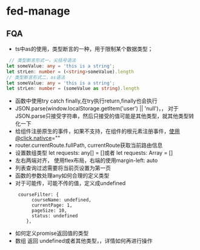 # fed-manage

## FQA
- ts中as的使用，类型断言的一种，用于限制某个数据类型；
```typescript
 // 类型断言形式一，尖括号语法    
let someValue: any = 'this is a string';
let strLen: number = (<string>someValue).length
// 类型断言形式二，as语法    
let someValue: any = 'this is a string';
let strLen: number = (someValue as string).length    

```

- 函数中使用try catch finally,在try执行return,finally也会执行
- JSON.parse(window.localStorage.getItem('user') || 'null')，， 对于JSON.parse只接受字符串，然后只接受的值可能是其他类型，就其他类型转化一下
- 给组件注册原生的事件，如果不支持，在组件的根元素注册事件，使用@click.nativce=""
- router.currentRoute.fullPath, currentRoute获取当前路由信息
- 设置数组类型 let requests: any[] = []或者 let requests: Array<any> = []
- 左右两端对齐， 使用flex布局，右端的使用margin-left: auto
- 列表查询过滤需要将当前页设置为第一页
- 函数的参数处理any如何合理的定义类型
- 对于可能传，可能不传的值，定义成undefined
  ```
   courseFilter: {
        courseName: undefined,
        currentPage: 1,
        pageSize: 10,
        status: undefined
      },
- 如何定义promise返回值的类型
- 数组 返回 undefined或者其他类型，，详情如何再进行操作